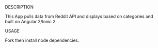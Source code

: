 DESCRIPTION

This App pulls data from Reddit API and displays based on categories and built on Angular 2/Ionic 2.

USAGE

Fork then install node dependencies.
